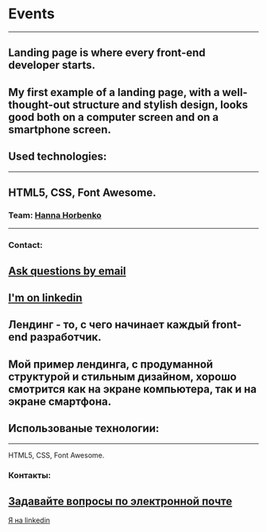 # Events
---
Landing page is where every front-end developer starts.
---
My first example of a landing page, with a well-thought-out structure and stylish design, looks good both on a computer screen and on a smartphone screen.
---
## Used technologies:
---
HTML5,
CSS,
Font Awesome.
---
### Team: [Hanna Horbenko](https://github.com/HannaHorbenko)
---
### Contact:
<a href="mailto:yevhen.kurian@gmail.com">Ask questions by email</a>
---
[I'm on linkedin](https://www.linkedin.com/in/evhen-k-byte/)
---
Лендинг - то, с чего начинает каждый front-end разработчик.
---
Мой пример лендинга, с продуманной структурой и стильным дизайном, хорошо смотрится как на экране компьютера, так и на экране смартфона.
---
## Использованые технологии:
---
HTML5,
CSS,
Font Awesome.
### Контакты:
<a href="mailto:yevhen.kurian@gmail.com">Задавайте вопросы по электронной почте</a>
---
[Я на linkedin](https://www.linkedin.com/in/evhen-k-byte/)
